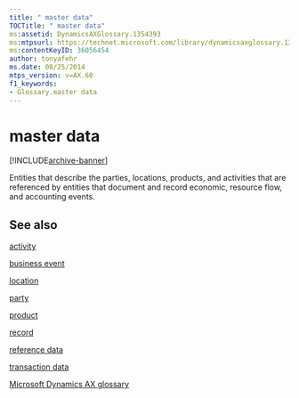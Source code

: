 ```yaml
---
title: " master data"
TOCTitle: " master data"
ms:assetid: DynamicsAXGlossary.1354393
ms:mtpsurl: https://technet.microsoft.com/library/dynamicsaxglossary.1354393(v=AX.60)
ms:contentKeyID: 36056454
author: tonyafehr
ms.date: 08/25/2014
mtps_version: v=AX.60
f1_keywords:
- Glossary.master data
---
```


# master data


[!INCLUDE[archive-banner](includes/archive-banner.md)]

Entities that describe the parties, locations, products, and activities that are referenced by entities that document and record economic, resource flow, and accounting events.

## See also

[activity](activity.md)

[business event](business-event.md)

[location](location.md)

[party](https://technet.microsoft.com/library/hh208669\(v=ax.60\))

[product](product.md)

[record](record.md)

[reference data](reference-data.md)

[transaction data](transaction-data.md)

[Microsoft Dynamics AX glossary](glossary/microsoft-dynamics-ax-glossary.md)

  


